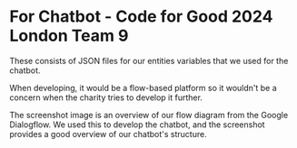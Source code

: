 # For Chatbot - Code for Good 2024 London Team 9

These consists of JSON files for our entities variables that we used for the chatbot.

When developing, it would be a flow-based platform so it wouldn't be a concern when the charity tries to develop it further.

The screenshot image is an overview of our flow diagram from the Google Dialogflow. We used this to develop the chatbot, and the screenshot provides a good overview of our chatbot's structure.
